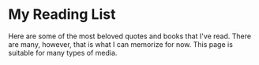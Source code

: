 # My Reading List

Here are some of the most beloved quotes and books that I've read. There are many, however, that is what I can memorize for now.
This page is suitable for many types of media.

[](https://github.com/Rowida46/My-Reading-List/blob/main/MyreadingList.png)
